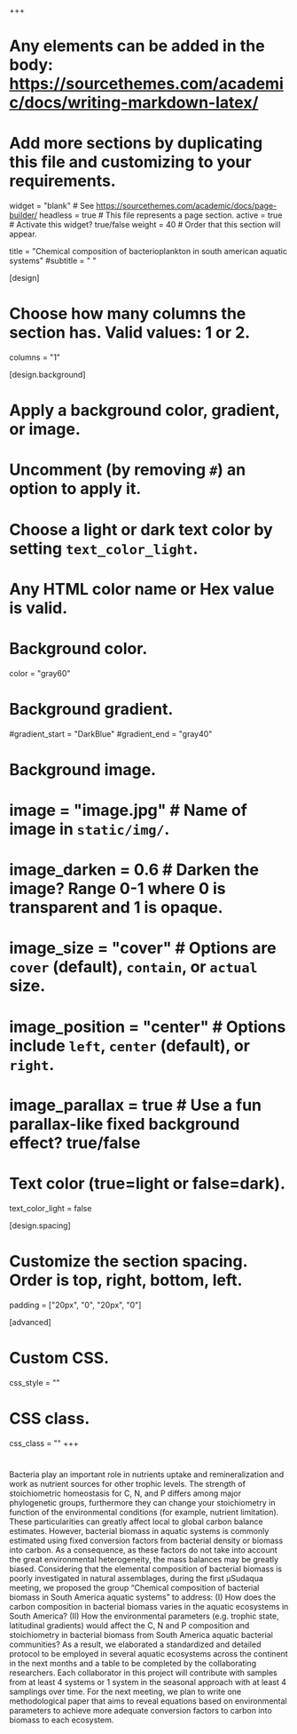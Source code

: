 +++
# Any elements can be added in the body: https://sourcethemes.com/academic/docs/writing-markdown-latex/
# Add more sections by duplicating this file and customizing to your requirements.

widget = "blank"  # See https://sourcethemes.com/academic/docs/page-builder/
headless = true  # This file represents a page section.
active = true  # Activate this widget? true/false
weight = 40 # Order that this section will appear.


title = "Chemical composition of bacterioplankton in south american aquatic systems"
#subtitle = " "

[design]
  # Choose how many columns the section has. Valid values: 1 or 2.
  columns = "1"

[design.background]
  # Apply a background color, gradient, or image.
  #   Uncomment (by removing `#`) an option to apply it.
  #   Choose a light or dark text color by setting `text_color_light`.
  #   Any HTML color name or Hex value is valid.

  # Background color.
   color = "gray60"
  
  # Background gradient.
  #gradient_start = "DarkBlue"
  #gradient_end = "gray40"
  
  # Background image.
  # image = "image.jpg"  # Name of image in `static/img/`.
  # image_darken = 0.6  # Darken the image? Range 0-1 where 0 is transparent and 1 is opaque.
  # image_size = "cover"  #  Options are `cover` (default), `contain`, or `actual` size.
  # image_position = "center"  # Options include `left`, `center` (default), or `right`.
  # image_parallax = true  # Use a fun parallax-like fixed background effect? true/false
  
  # Text color (true=light or false=dark).
  text_color_light = false

[design.spacing]
  # Customize the section spacing. Order is top, right, bottom, left.
  padding = ["20px", "0", "20px", "0"]

[advanced]
 # Custom CSS. 
 css_style = ""
 
 # CSS class.
 css_class = ""
+++
#

Bacteria play an important role in nutrients uptake and remineralization and work as nutrient sources for other trophic levels. The strength of stoichiometric homeostasis for C, N, and P differs among major phylogenetic groups, furthermore they can change your stoichiometry in function of the environmental conditions (for example, nutrient limitation). These particularities can greatly affect local to global carbon balance estimates. However, bacterial biomass in aquatic systems is commonly estimated using fixed conversion factors from bacterial density or biomass into carbon. As a consequence, as these factors do not take into account the great environmental heterogeneity, the mass balances may be greatly biased. Considering that the elemental composition of bacterial biomass is poorly investigated in natural assemblages, during the first µSudaqua meeting, we proposed the group “Chemical composition of bacterial biomass in South America aquatic systems” to address: (I) How does the carbon composition in bacterial biomass varies in the aquatic ecosystems in South America? (II) How the environmental parameters (e.g. trophic state, latitudinal gradients) would affect the C, N and P composition and stoichiometry in bacterial biomass from South America aquatic bacterial communities? As a result, we elaborated a standardized and detailed protocol to be employed in several aquatic ecosystems across the continent in the next months and a table to be completed by the collaborating researchers. Each collaborator in this project will contribute with samples from at least 4 systems or 1 system in the seasonal approach with at least 4 samplings over time. For the next meeting, we plan to write one methodological paper that aims to reveal equations based on environmental parameters to achieve more adequate conversion factors to carbon into biomass to each ecosystem.